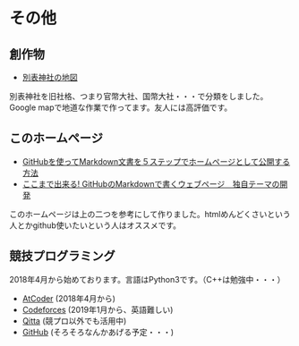 # **その他**
## **創作物**
-  [別表神社の地図](https://drive.google.com/open?id=1JxWpfm2hv-z9RfYKFUQWAVUPeHI&usp=sharing)

別表神社を旧社格、つまり官幣大社、国幣大社・・・で分類をしました。Google mapで地道な作業で作ってます。友人には高評価です。

## **このホームページ**
- [GitHubを使ってMarkdown文書を５ステップでホームページとして公開する方法](https://qiita.com/MahoTakara/items/3800e9dc83b530d0a050)
- [ここまで出来る! GitHubのMarkdownで書くウェブページ　独自テーマの開発](https://qiita.com/MahoTakara/items/e3d88a0d5d128bb07b27)

このホームページは上の二つを参考にして作りました。htmlめんどくさいという人とかgithub使いたいという人はオススメです。

## **競技プログラミング**
2018年4月から始めております。言語はPython3です。（C++は勉強中・・・）
- [AtCoder](https://atcoder.jp/users/okumura) (2018年4月から)
- [Codeforces](https://codeforces.com/profile/okumura) (2019年1月から、英語難しい)
- [Qitta](https://qiita.com/Kentaro_okumura) (競プロ以外でも活用中)
- [GitHub](https://github.com/masataka123) (そろそろなんかあげる予定・・・)


